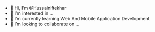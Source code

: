 - 👋 Hi, I’m @Hussainiftekhar
- 👀 I’m interested in ...
- 🌱 I’m currently learning  Web And Mobile Application Development
- 💞️ I’m looking to collaborate on ...


<!---
Hussainiftekhar/Hussainiftekhar is a ✨ special ✨ repository because its `README.md` (this file) appears on your GitHub profile.
You can click the Preview link to take a look at your changes.
--->
